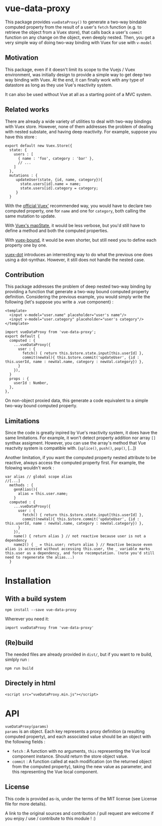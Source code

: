 vue-data-proxy
==============

This package provides `vueDataProxy()` to generate a two-way bindable
computed property from the result of a user's `fetch` function (e.g. to
retrieve the object from a Vuex store), that calls back a user's
`commit` function on any change on the object, even deeply nested. Then,
you get a very simple way of doing two-way binding with Vuex for use
with `v-model`

Motivation
----------

This package, even if it doesn't limit its scope to the Vuejs / Vuex
environment, was initially design to provide a simple way to get deep
two way binding with Vuex. At the end, it can finally work with any type
of datastore as long as they use Vue's reactivity system.

It can also be used without Vue at all as a starting point of a MVC
system.

Related works
-------------

There are already a wide variety of utilities to deal with two-way
bindings with Vuex store. However, none of them addresses the problem of
dealing with nested substate, and having deep reactivity. For example,
suppose you have this store :

    export default new Vuex.Store({
      state: {
        users : [
          { name : 'foo', category : 'bar' },
          // ...
        ]
      },
      mutations : {
         updateUser(state, {id, name, category}){
           state.users[id].name = name;
           state.users[id].category = category;
         }
      }

With the [official
Vuex'](https://vuex.vuejs.org/guide/forms.html#two-way-computed-property)
recommended way, you would have to declare two computed property, one
for `name` and one for `category`, both calling the same mutation to
update.

With [Vuex's
mapState](https://vuex.vuejs.org/guide/state.html#the-mapstate-helper),
it would be less verbose, but you'd still have to define a method and
both the computed properties.

With
[vuex-bound](https://github.com/Vanilla-IceCream/vuex-bound#readme), it
would be even shorter, but still need you to define each property one by
one.

[vuex-dot](https://github.com/yarsky-tgz/vuex-dot#readme) introduces an
interresting way to do what the previous one does using a dot-synthax.
However, it still does not handle the nested case.

Contribution
------------

This package addresses the problem of deep nested two-way binding by
providing a function that generate a two-way bound computed property
definition. Considering the previous example, you would simply write the
following (let's suppose you write a .vue component) :

    <template>
      <input v-model="user.name" placeholder="user's name"/>
      <input v-model="user.category" placeholder="user's category"/>
    </template>

    import vueDataProxy from 'vue-data-proxy';
    export default {
      computed : {
        ...vueDataProxy({
          user : {
            fetch() { return this.$store.state.input[this.userId] },
            commit(newVal){ this.$store.commit('updateUser', {id : this.userId, name : newVal.name, category : newVal.category}) },
          }
        }),
      }
      props : {
        userId : Number,
      },
    },

On non-object proxied data, this generate a code equivalent to a simple
two-way bound computed property.

Limitations
-----------

Since the code is greatly inpired by Vue's reactivity system, it does
have the same limitations. For example, it won't detect property
addition nor array `[]` synthax assigment. However, you can use the
array's method that Vue reactvity system is compatible with.
(`splice()`, `push()`, `pop()`, \[...\])

Another limitation, if you want the computed property nested attribute
to be reactive, always access the computed property first. For example,
the folowing wouldn't work :

    var alias // global scope alias
    //[...]
      methods : {
        genAlias(){
          alias = this.user.name;
        }
      computed : {
        ...vueDataProxy({
          user : {
            fetch() { return this.$store.state.input[this.userId] },
            commit(newVal){ this.$store.commit('updateUser', {id : this.userId, name : newVal.name, category : newVal.category}) },
          }
        }),
        name() { return alias } // not reactive because user is not a dependency
        name2() { _ = this.user; return alias } // Reactive because even alias is accessed without accessing this.user, the _ variable marks this.user as a dependency, and force recomputation. (note you'd still need to regenerate the alias...)
      }

Installation
============

With a build system
-------------------

    npm install --save vue-data-proxy

Wherever you need it:

    import vueDataProxy from 'vue-data-proxy'

(Re)build
---------

The needed files are already provided in `dist/`, but if you want to re
build, simlply run :

    npm run build

Directely in html
-----------------

    <script src="vueDataProxy.min.js"></script>

API
===

`vueDataProxy(params)`  
`params` is an object. Each key represents a proxy definition (a resulting computed property), and each associated value should be an object with the following fields :  
-   `fetch` : A function with no arguments, `this` representing the Vue
    local component instance. Should return the store object value.
-   `commit` : A function called at each modification (on the returned
    object from the computed property), taking the new value as
    parameter, and this representing the Vue local component.

License
-------

This code is provided as-is, under the terms of the MIT license (see
License file for more details).

A link to the original sources and contribution / pull request are
welcome if you enjoy / use / contribute to this module ! :)
